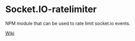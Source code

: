 # Socket.IO-ratelimiter

NPM module that can be used to rate limit socket.io events.

[Wiki](https://github.com/fabosch/socket.io-ratelimiter/wiki)
